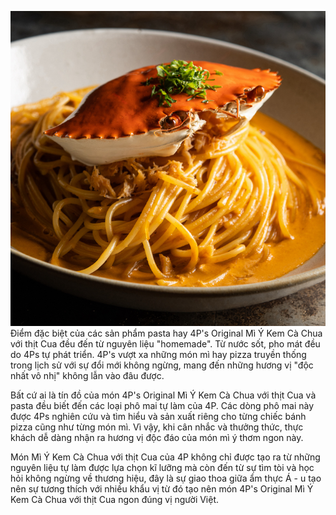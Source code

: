 ![](image/20200001_2.jpg)
Điểm đặc biệt của các sản phẩm pasta hay 4P's Original Mì Ý Kem Cà Chua với thịt Cua đều đến từ nguyên liệu "homemade". Từ nước sốt, pho mát đều do 4Ps tự phát triển. 4P's vượt xa những món mì hay pizza truyền thống trong lịch sử với sự đổi mới không ngừng, mang đến những hương vị "độc nhất vô nhị" không lẫn vào đâu được.

Bất cứ ai là tín đồ của món 4P's Original Mì Ý Kem Cà Chua với thịt Cua và pasta đều biết đến các loại phô mai tự làm của 4P. Các dòng phô mai này được 4Ps nghiên cứu và tìm hiểu và sản xuất riêng cho từng chiếc bánh pizza cũng như từng món mì. Vì vậy, khi cân nhắc và thưởng thức, thực khách dễ dàng nhận ra hương vị độc đáo của món mì ý thơm ngon này.

Món Mì Ý Kem Cà Chua với thịt Cua của 4P không chỉ được tạo ra từ những nguyên liệu tự làm được lựa chọn kĩ lưỡng mà còn đến từ sự tìm tòi và học hỏi không ngừng về thương hiệu, đây là sự giao thoa giữa ẩm thực Á -  u tạo nên sự tương thích với nhiều khẩu vị từ đó tạo nên món 4P's Original Mì Ý Kem Cà Chua với thịt Cua ngon đúng vị người Việt.
